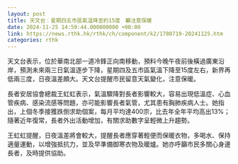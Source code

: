 ```yaml
---
layout: post
title: 天文台︰星期四五市區氣溫降至約15度　籲注意保暖
date: 2024-11-25 14:59:44.000000000 +08:00
link: https://news.rthk.hk/rthk/ch/component/k2/1780719-20241125.htm
categories: rthk
---
```


天文台表示，位於華南北部一道冷鋒正向南移動，預料今晚午夜前後橫過廣東沿岸，預測未來兩三日氣溫逐步下降，星期四及五市區氣溫下降至15度左右，新界再低兩三度，日夜溫差頗大。天文台提醒市民留意天氣變化，注意保暖。

長者安居協會總裁王虹虹表示，氣溫驟降對長者影響較大，容易出現低溫症、心血管疾病、感染流感等問題，亦可能影響長者氣管，尤其患有胸肺疾病人士。她指出，上個冬季接獲跌倒求助個案，每月平均達400宗，比去年全年平均高出13%；隨著近年復常，長者外出活動增加，有關求助數字呈輕微上升趨勢。

王虹虹提醒，日夜溫差將會較大，提醒長者應穿著輕便而保暖衣物，多喝水、保持適量運動，以增強抵抗力，並及早準備御寒衣物及暖爐。她亦呼籲市民多關心身邊長者，及時提供協助。
